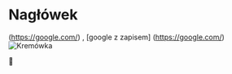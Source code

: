 # Nagłówek
(https://google.com/) , [google z zapisem] (https://google.com/)
![Kremówka](https://user-images.githubusercontent.com/33155636/218336855-f5e1ece3-fe13-4cf0-933e-75f1e24de619.png)

:poop:

